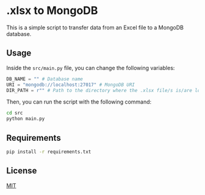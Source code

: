 # .xlsx to MongoDB

This is a simple script to transfer data from an Excel file to a MongoDB database.

## Usage

Inside the `src/main.py` file, you can change the following variables:

```python
DB_NAME = "" # Database name
URI = "mongodb://localhost:27017" # MongoDB URI
DIR_PATH = r"" # Path to the directory where the .xlsx file/s is/are located
```

Then, you can run the script with the following command:

```bash
cd src
python main.py
```

## Requirements

```bash
pip install -r requirements.txt
```

## License

[MIT](./LICENSE)
